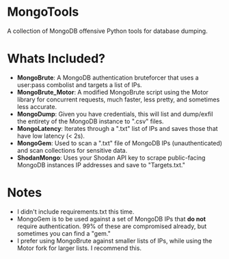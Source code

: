 # MongoTools
A collection of MongoDB offensive Python tools for database dumping.

# Whats Included?
- **MongoBrute**: A MongoDB authentication bruteforcer that uses a user:pass combolist and targets a list of IPs.
- **MongoBrute_Motor**: A modified MongoBrute script using the Motor library for concurrent requests, much faster, less pretty, and sometimes less accurate.
- **MongoDump**: Given you have credentials, this will list and dump/exfil the entirety of the MongoDB instance to ".csv" files.
- **MongoLatency**: Iterates through a ".txt" list of IPs and saves those that have low latency (< 2s).
- **MongoGem**: Used to scan a ".txt" file of MongoDB IPs (unauthenticated) and scan collections for sensitive data.
- **ShodanMongo**: Uses your Shodan API key to scrape public-facing MongoDB instances IP addresses and save to "Targets.txt."

# Notes
- I didn't include requirements.txt this time.
- MongoGem is to be used against a set of MongoDB IPs that **do not** require authentication. 99% of these are compromised already, but sometimes you can find a "gem."
- I prefer using MongoBrute against smaller lists of IPs, while using the Motor fork for larger lists. I recommend this.
